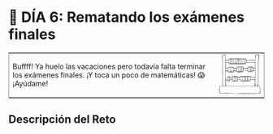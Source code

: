 # :date: DÍA 6: Rematando los exámenes finales

<table frame="box">
  <tr>
    <td>Buffff! Ya huelo las vacaciones pero todavía falta terminar los exámenes finales. ¡Y toca un poco de matemáticas! 😱 ¡Ayúdame!</td>
    <td align="center"><a href="https://adventjs.dev/challenges/06"><img src="../images/math.png" width="200"/></a></td>
  </tr>
</table>

## Descripción del Reto